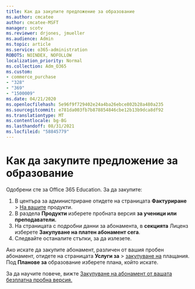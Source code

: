 ```yaml
---
title: Как да закупите предложение за образование
ms.author: cmcatee
author: cmcatee-MSFT
manager: scotv
ms.reviewer: drjones, jmueller
ms.audience: Admin
ms.topic: article
ms.service: o365-administration
ROBOTS: NOINDEX, NOFOLLOW
localization_priority: Normal
ms.collection: Adm_O365
ms.custom:
- commerce_purchase
- "328"
- "369"
- "1500009"
ms.date: 04/21/2020
ms.openlocfilehash: 5e96f9f729402e24a4ba26ebce802b28a480a235
ms.sourcegitcommit: e781da003fb7b878854846cbe12b13b9dca8df92
ms.translationtype: MT
ms.contentlocale: bg-BG
ms.lasthandoff: 08/31/2021
ms.locfileid: "58845779"
---
```

# <a name="how-to-purchase-an-education-offer"></a>Как да закупите предложение за образование

Одобрени сте за Office 365 Education. За да закупите:
  
1. В центъра за администриране отидете на страницата **Фактуриране** \> [На вашите](https://go.microsoft.com/fwlink/p/?linkid=842054) продукти.
2. В раздела **Продукти** изберете пробната версия **за ученици или преподаватели.**
3. На страницата с подробни данни за абонамента, в **секцията** Лиценз изберете **Закупуване на платен абонамент сега**.
4. Следвайте останалите стъпки, за да излезете.

Ако искате да закупите абонамент, различен от вашия пробен абонамент, отидете на страницата **Услуги за** \> [закупуване на](https://go.microsoft.com/fwlink/p/?linkid=868433) плащания. Под **Планове за** образование изберете плана, който искате.

За да научите повече, вижте [Закупуване на абонамент от вашата безплатна пробна версия.](https://docs.microsoft.com/microsoft-365/commerce/try-or-buy-microsoft-365#buy-a-subscription-from-your-free-trial)
